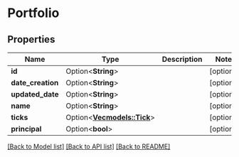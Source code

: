 # Portfolio

## Properties

Name | Type | Description | Notes
------------ | ------------- | ------------- | -------------
**id** | Option<**String**> |  | [optional]
**date_creation** | Option<**String**> |  | [optional]
**updated_date** | Option<**String**> |  | [optional]
**name** | Option<**String**> |  | [optional]
**ticks** | Option<[**Vec<models::Tick>**](Tick.md)> |  | [optional]
**principal** | Option<**bool**> |  | [optional]

[[Back to Model list]](../README.md#documentation-for-models) [[Back to API list]](../README.md#documentation-for-api-endpoints) [[Back to README]](../README.md)


